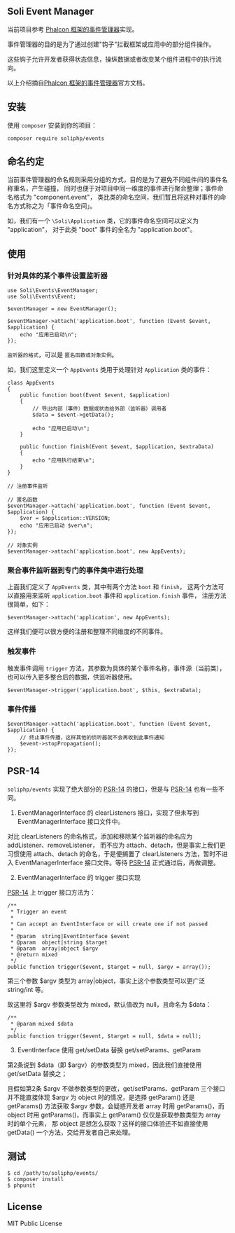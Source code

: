 Soli Event Manager
------------------

当前项目参考 [Phalcon 框架的事件管理器]实现。

事件管理器的目的是为了通过创建"钩子"拦截框架或应用中的部分组件操作。

这些钩子允许开发者获得状态信息，操纵数据或者改变某个组件进程中的执行流向。

以上介绍摘自[Phalcon 框架的事件管理器]官方文档。

## 安装

使用 `composer` 安装到你的项目：

    composer require soliphp/events

## 命名约定

当前事件管理器的命名规则采用分组的方式，目的是为了避免不同组件间的事件名称重名，产生碰撞，
同时也便于对项目中同一维度的事件进行聚合整理；事件命名格式为 "component.event"，
类比类的命名空间，我们暂且将这种对事件的命名方式称之为「事件命名空间」。

如，我们有一个 `\Soli\Application` 类，它的事件命名空间可以定义为 "application"，
对于此类 "boot" 事件的全名为 "application.boot"。

## 使用

### 针对具体的某个事件设置监听器

    use Soli\Events\EventManager;
    use Soli\Events\Event;

    $eventManager = new EventManager();

    $eventManager->attach('application.boot', function (Event $event, $application) {
        echo "应用已启动\n";
    });

`监听器的格式`，可以是 `匿名函数或对象实例`。

如，我们这里定义一个 `AppEvents` 类用于处理针对 `Application` 类的事件：

    class AppEvents
    {
        public function boot(Event $event, $application)
        {
            // 导出内部（事件）数据或状态给外部（监听器）调用者
            $data = $event->getData();

            echo "应用已启动\n";
        }

        public function finish(Event $event, $application, $extraData)
        {
            echo "应用执行结束\n";
        }
    }

    // 注册事件监听

    // 匿名函数
    $eventManager->attach('application.boot', function (Event $event, $application) {
        $ver = $application::VERSION;
        echo "应用已启动 $ver\n";
    });

    // 对象实例
    $eventManager->attach('application.boot', new AppEvents);

### 聚合事件监听器到专门的事件类中进行处理

上面我们定义了 `AppEvents` 类，其中有两个方法 `boot` 和 `finish`，
这两个方法可以直接用来监听 `application.boot` 事件和 `application.finish` 事件，
注册方法很简单，如下：

    $eventManager->attach('application', new AppEvents);

这样我们便可以很方便的注册和整理不同维度的不同事件。

### 触发事件

触发事件调用 `trigger` 方法，其参数为具体的某个事件名称，事件源（当前类），
也可以传入更多整合后的数据，供监听器使用。

    $eventManager->trigger('application.boot', $this, $extraData);

### 事件传播

    $eventManager->attach('application.boot', function (Event $event, $application) {
        // 终止事件传播，这样其他的侦听器就不会再收到此事件通知
        $event->stopPropagation();
    });

## PSR-14

`soliphp/events` 实现了绝大部分的 [PSR-14] 的接口，但是与 [PSR-14] 也有一些不同。

1. EventManagerInterface 的 clearListeners 接口，实现了但未写到
   EventManagerInterface 接口文件中。

对比 clearListeners 的命名格式，添加和移除某个监听器的命名应为 addListener、removeListener，
而不应为 attach、detach，但是事实上我们更习惯使用 attach、detach
的命名，于是便搁置了 clearListeners 方法，暂时不进入 EventManagerInterface
接口文件。等待 [PSR-14] 正式通过后，再做调整。

2. EventManagerInterface 的 trigger 接口实现

[PSR-14] 上 trigger 接口方法为：

    /**
     * Trigger an event
     *
     * Can accept an EventInterface or will create one if not passed
     *
     * @param  string|EventInterface $event
     * @param  object|string $target
     * @param  array|object $argv
     * @return mixed
     */
    public function trigger($event, $target = null, $argv = array());

第三个参数 $argv 类型为 array|object，事实上这个参数类型可以更广泛 string/int 等。

故这里将 $argv 参数类型改为 mixed，默认值改为 null，且命名为 $data：

    /**
     * @param mixed $data
     */
    public function trigger($event, $target = null, $data = null);

3. EventInterface 使用 get/setData 替换 get/setParams、getParam

第2条说到 $data（即 $argv）的参数类型为 mixed，因此我们直接使用 get/setData
替换之；

且假如第2条 $argv 不做参数类型的更改，get/setParams、getParam 三个接口
并不能直接体现 $argv 为 object 时的情况，是选择 getParam() 还是 getParams()
方法获取 $argv 参数，会疑惑开发者 array 时用 getParams()，而 object 时用
getParams()，而事实上 getParam() 仅仅是获取参数类型为 array 时的单个元素，
那 object 是想怎么获取？这样的接口体验还不如直接使用 getData()
一个方法，交给开发者自己来处理。

## 测试

    $ cd /path/to/soliphp/events/
    $ composer install
    $ phpunit

## License

MIT Public License


[Phalcon 框架的事件管理器]: https://docs.phalconphp.com/en/latest/events
[PSR-14]: https://github.com/php-fig/fig-standards/blob/master/proposed/event-manager.md
